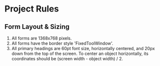 # Project Rules

## Form Layout & Sizing

1. All forms are 1368x768 pixels.
2. All forms have the border style 'FixedToolWindow'.
3. All primary headings are 60pt font size, horizontally centered, and 20px down from the top of the screen. To center an object horizontally, its coordinates should be (screen width - object width) / 2.